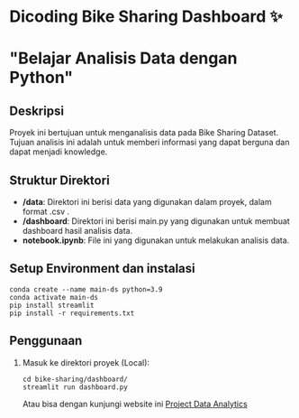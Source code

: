 # Dicoding Bike Sharing Dashboard ✨
# "Belajar Analisis Data dengan Python"


## Deskripsi

Proyek ini bertujuan untuk menganalisis data pada Bike Sharing Dataset. Tujuan analisis ini adalah untuk memberi informasi yang dapat berguna dan dapat menjadi knowledge.


## Struktur Direktori

- **/data**: Direktori ini berisi data yang digunakan dalam proyek, dalam format .csv .
- **/dashboard**: Direktori ini berisi main.py yang digunakan untuk membuat dashboard hasil analisis data.
- **notebook.ipynb**: File ini yang digunakan untuk melakukan analisis data.


## Setup Environment dan instalasi
```
conda create --name main-ds python=3.9
conda activate main-ds
pip install streamlit
pip install -r requirements.txt
```


## Penggunaan
1. Masuk ke direktori proyek (Local):

    ```shell
    cd bike-sharing/dashboard/
    streamlit run dashboard.py
    ```
    Atau bisa dengan kunjungi website ini [Project Data Analytics](http://192.168.190.239:8501)



